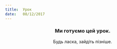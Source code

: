 ```yaml
---
title:  Урок
date:   08/12/2017
---
```


### <center>Ми готуємо цей урок.</center>
<center>Будь ласка, зайдіть пізніше.</center>